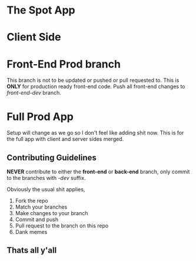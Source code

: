 # The Spot App
# Client Side
# Front-End Prod branch

This branch is not to be updated or pushed or pull requested to. This is __ONLY__ for production ready front-end code. Push all front-end changes to _front-end-dev_ branch.

# Full Prod App

Setup will change as we go so I don't feel like adding shit now.
This is for the full app with client and server sides merged.

## Contributing Guidelines
__NEVER__ contribute to either the __front-end__ or __back-end__ branch, only commit to the branches with _-dev_ suffix.

Obviously the usual shit applies,
1. Fork the repo
2. Match your branches
3. Make changes to your branch
4. Commit and push
5. Pull request to the branch on this repo
6. Dank memes

## Thats all y'all

